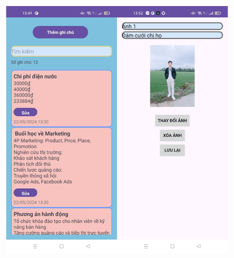 <div style="display: flex; justify-content: space-around;">
  <img src="image.png" alt="alt text" width="300"/>
  <img src="image-1.png" alt="alt text" width="300"/>
</div>
